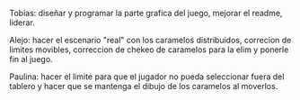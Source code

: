 Tobias: diseñar y programar la parte grafica del juego, mejorar el readme, liderar.

Alejo: hacer el escenario "real" con los caramelos distribuidos, correcion de limites movibles, correccion de chekeo de caramelos para la elim y ponerle fin al juego.

Paulina: hacer el limite para que el jugador no pueda seleccionar fuera del tablero y hacer que se mantenga el dibujo de los caramelos al moverlos.
